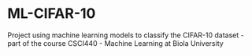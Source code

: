 # ML-CIFAR-10
Project using machine learning models to classify the CIFAR-10 dataset - part of the course CSCI440 - Machine Learning at Biola University
